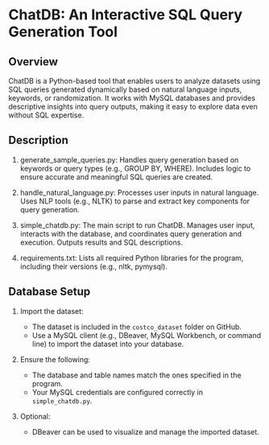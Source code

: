 # ChatDB: An Interactive SQL Query Generation Tool #

## Overview ##
ChatDB is a Python-based tool that enables users to analyze datasets using SQL queries generated dynamically based on natural language inputs, keywords, or randomization. It works with MySQL databases and provides descriptive insights into query outputs, making it easy to explore data even without SQL expertise.

## Description ##
1. generate_sample_queries.py: Handles query generation based on keywords or query types (e.g., GROUP BY, WHERE). Includes logic to ensure accurate and meaningful SQL queries are created.

2. handle_natural_language.py: Processes user inputs in natural language. Uses NLP tools (e.g., NLTK) to parse and extract key components for query generation.

3. simple_chatdb.py: The main script to run ChatDB. Manages user input, interacts with the database, and coordinates query generation and execution.
Outputs results and SQL descriptions.

4. requirements.txt: Lists all required Python libraries for the program, including their versions (e.g., nltk, pymysql).

## Database Setup
1. Import the dataset:
   - The dataset is included in the `costco_dataset` folder on GitHub.
   - Use a MySQL client (e.g., DBeaver, MySQL Workbench, or command line) to import the dataset into your database.

2. Ensure the following:
   - The database and table names match the ones specified in the program.
   - Your MySQL credentials are configured correctly in `simple_chatdb.py`.

3. Optional:
   - DBeaver can be used to visualize and manage the imported dataset.
